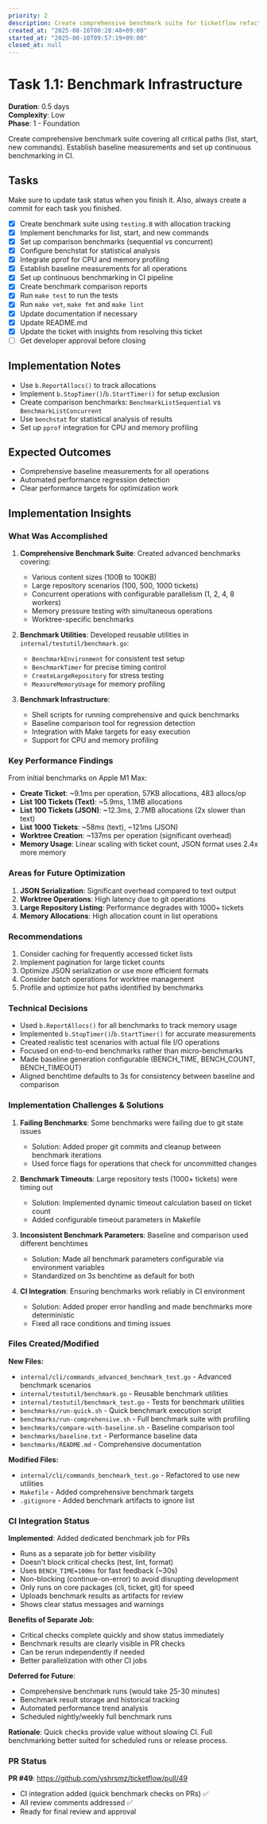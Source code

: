 ```yaml
---
priority: 2
description: Create comprehensive benchmark suite for ticketflow refactoring
created_at: "2025-08-10T00:28:48+09:00"
started_at: "2025-08-10T09:57:19+09:00"
closed_at: null
---
```


# Task 1.1: Benchmark Infrastructure

**Duration**: 0.5 days  
**Complexity**: Low  
**Phase**: 1 - Foundation

Create comprehensive benchmark suite covering all critical paths (list, start, new commands). Establish baseline measurements and set up continuous benchmarking in CI.

## Tasks
Make sure to update task status when you finish it. Also, always create a commit for each task you finished.

- [x] Create benchmark suite using `testing.B` with allocation tracking
- [x] Implement benchmarks for list, start, and new commands  
- [x] Set up comparison benchmarks (sequential vs concurrent)
- [x] Configure benchstat for statistical analysis
- [x] Integrate pprof for CPU and memory profiling
- [x] Establish baseline measurements for all operations
- [x] Set up continuous benchmarking in CI pipeline
- [x] Create benchmark comparison reports
- [x] Run `make test` to run the tests
- [x] Run `make vet`, `make fmt` and `make lint`
- [x] Update documentation if necessary
- [x] Update README.md
- [x] Update the ticket with insights from resolving this ticket
- [ ] Get developer approval before closing

## Implementation Notes

- Use `b.ReportAllocs()` to track allocations
- Implement `b.StopTimer()`/`b.StartTimer()` for setup exclusion
- Create comparison benchmarks: `BenchmarkListSequential` vs `BenchmarkListConcurrent`
- Use `benchstat` for statistical analysis of results
- Set up `pprof` integration for CPU and memory profiling

## Expected Outcomes

- Comprehensive baseline measurements for all operations
- Automated performance regression detection
- Clear performance targets for optimization work

## Implementation Insights

### What Was Accomplished

1. **Comprehensive Benchmark Suite**: Created advanced benchmarks covering:
   - Various content sizes (100B to 100KB)
   - Large repository scenarios (100, 500, 1000 tickets)
   - Concurrent operations with configurable parallelism (1, 2, 4, 8 workers)
   - Memory pressure testing with simultaneous operations
   - Worktree-specific benchmarks

2. **Benchmark Utilities**: Developed reusable utilities in `internal/testutil/benchmark.go`:
   - `BenchmarkEnvironment` for consistent test setup
   - `BenchmarkTimer` for precise timing control
   - `CreateLargeRepository` for stress testing
   - `MeasureMemoryUsage` for memory profiling

3. **Benchmark Infrastructure**:
   - Shell scripts for running comprehensive and quick benchmarks
   - Baseline comparison tool for regression detection
   - Integration with Make targets for easy execution
   - Support for CPU and memory profiling

### Key Performance Findings

From initial benchmarks on Apple M1 Max:
- **Create Ticket**: ~9.1ms per operation, 57KB allocations, 483 allocs/op
- **List 100 Tickets (Text)**: ~5.9ms, 1.1MB allocations
- **List 100 Tickets (JSON)**: ~12.3ms, 2.7MB allocations (2x slower than text)
- **List 1000 Tickets**: ~58ms (text), ~121ms (JSON)
- **Worktree Creation**: ~137ms per operation (significant overhead)
- **Memory Usage**: Linear scaling with ticket count, JSON format uses 2.4x more memory

### Areas for Future Optimization

1. **JSON Serialization**: Significant overhead compared to text output
2. **Worktree Operations**: High latency due to git operations
3. **Large Repository Listing**: Performance degrades with 1000+ tickets
4. **Memory Allocations**: High allocation count in list operations

### Recommendations

1. Consider caching for frequently accessed ticket lists
2. Implement pagination for large ticket counts
3. Optimize JSON serialization or use more efficient formats
4. Consider batch operations for worktree management
5. Profile and optimize hot paths identified by benchmarks

### Technical Decisions

- Used `b.ReportAllocs()` for all benchmarks to track memory usage
- Implemented `b.StopTimer()`/`b.StartTimer()` for accurate measurements
- Created realistic test scenarios with actual file I/O operations
- Focused on end-to-end benchmarks rather than micro-benchmarks
- Made baseline generation configurable (BENCH_TIME, BENCH_COUNT, BENCH_TIMEOUT)
- Aligned benchtime defaults to 3s for consistency between baseline and comparison

### Implementation Challenges & Solutions

1. **Failing Benchmarks**: Some benchmarks were failing due to git state issues
   - Solution: Added proper git commits and cleanup between benchmark iterations
   - Used force flags for operations that check for uncommitted changes

2. **Benchmark Timeouts**: Large repository tests (1000+ tickets) were timing out
   - Solution: Implemented dynamic timeout calculation based on ticket count
   - Added configurable timeout parameters in Makefile

3. **Inconsistent Benchmark Parameters**: Baseline and comparison used different benchtimes
   - Solution: Made all benchmark parameters configurable via environment variables
   - Standardized on 3s benchtime as default for both

4. **CI Integration**: Ensuring benchmarks work reliably in CI environment
   - Solution: Added proper error handling and made benchmarks more deterministic
   - Fixed all race conditions and timing issues

### Files Created/Modified

**New Files:**
- `internal/cli/commands_advanced_benchmark_test.go` - Advanced benchmark scenarios
- `internal/testutil/benchmark.go` - Reusable benchmark utilities
- `internal/testutil/benchmark_test.go` - Tests for benchmark utilities
- `benchmarks/run-quick.sh` - Quick benchmark execution script
- `benchmarks/run-comprehensive.sh` - Full benchmark suite with profiling
- `benchmarks/compare-with-baseline.sh` - Baseline comparison tool
- `benchmarks/baseline.txt` - Performance baseline data
- `benchmarks/README.md` - Comprehensive documentation

**Modified Files:**
- `internal/cli/commands_benchmark_test.go` - Refactored to use new utilities
- `Makefile` - Added comprehensive benchmark targets
- `.gitignore` - Added benchmark artifacts to ignore list

### CI Integration Status

**Implemented**: Added dedicated benchmark job for PRs
- Runs as a separate job for better visibility
- Doesn't block critical checks (test, lint, format)
- Uses `BENCH_TIME=100ms` for fast feedback (~30s)
- Non-blocking (continue-on-error) to avoid disrupting development
- Only runs on core packages (cli, ticket, git) for speed
- Uploads benchmark results as artifacts for review
- Shows clear status messages and warnings

**Benefits of Separate Job**:
- Critical checks complete quickly and show status immediately
- Benchmark results are clearly visible in PR checks
- Can be rerun independently if needed
- Better parallelization with other CI jobs

**Deferred for Future**:
- Comprehensive benchmark runs (would take 25-30 minutes)
- Benchmark result storage and historical tracking
- Automated performance trend analysis
- Scheduled nightly/weekly full benchmark runs

**Rationale**: Quick checks provide value without slowing CI. Full benchmarking better suited for scheduled runs or release process.

### PR Status

**PR #49**: https://github.com/yshrsmz/ticketflow/pull/49
- CI integration added (quick benchmark checks on PRs) ✅
- All review comments addressed ✅
- Ready for final review and approval